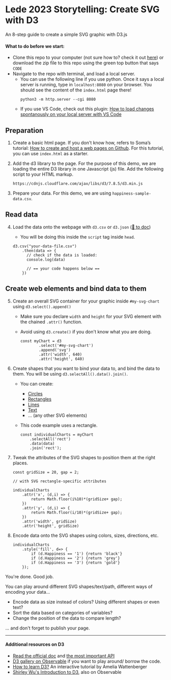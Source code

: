 # Lede 2023 Storytelling: Create SVG with D3

An 8-step guide to create a simple SVG graphic with D3.js

#### What to do before we start:
- Clone this repo to your computer (not sure how to? check it out [here](https://docs.github.com/en/repositories/creating-and-managing-repositories/cloning-a-repository)) or download the zip file to this repo using the green top button that says `CODE` 
- Navigate to the repo with terminal, and load a local server. 
    - You can use the following line if you use python. Once it says a local server is running, type in `localhost:8080` on your browser. You should see the content of the `index.html` page there!
        ```
        python3 -m http.server --cgi 8080
        ```
    - If you use VS Code, check out this plugin: [How to load changes spontanously on your local server with VS Code](https://www.freecodecamp.org/news/vscode-live-server-auto-refresh-browser/) 

## Preparation

1. Create a basic html page. If you don't know how, refers to Soma’s tutorial: [How to create and host a web pages on Github](https://jonathansoma.com/fancy-github/github-pages/). For this tutorial, you can use `index.html` as a starter. 


2. Add the d3 library to the page. For the purpose of this demo, we are loading the entire D3 library in one Javascript (js) file.  Add the following script to your HTML markup. 


    ```
    https://cdnjs.cloudflare.com/ajax/libs/d3/7.8.5/d3.min.js
    ```


3. Prepare your data. For this demo, we are using `happiness-sample-data.csv`. 

## Read data

4. Load the data onto the webpage with `d3.csv` or `d3.json` ([🔗 to doc](https://github.com/d3/d3-fetch/tree/v3.0.1)) 
    - You will be doing this inside the `script` tag inside `head`.


    ```
    d3.csv("your-data-file.csv")
        .then(data => {
          // check if the data is loaded:
          console.log(data)
          
          // == your code happens below ==
        })
    ```

## Create web elements and bind data to them


5. Create an overall SVG container for your graphic inside `#my-svg-chart` using `d3.select().append()`
    - Make sure you declare `width` and `height` for your SVG element with the chained `.attr()` function.
    - Avoid using `d3.create()` if you don't know what you are doing.
        
        ```
        const myChart = d3
                .select('#my-svg-chart')
                .append('svg')
                .attr('width', 640)
                .attr('height', 640)
        ```


6. Create shapes that you want to bind your data to, and bind the data to them. You will be using `d3.selectAll().data().join()`. 
    - You can create:
        - [Circles](https://www.w3schools.com/graphics/svg_circle.asp)
        - [Rectangles](https://www.w3schools.com/graphics/svg_rect.asp)
        - [Lines](https://www.w3schools.com/graphics/svg_line.asp)
        - [Text](https://www.w3schools.com/graphics/svg_text.asp)
        - ... (any other SVG elements)

    - This code example uses a rectangle.

        ```
        const individualCharts = myChart
            .selectAll('rect')
            .data(data)
            .join('rect');
        ```

7. Tweak the attributes of the SVG shapes to position them at the right places.


    ```
    const gridSize = 20, gap = 2; 

    // with SVG rectangle-specific attributes

    individualCharts
        .attr('x', (d,i) => {
            return Math.floor(i%10)*(gridSize+ gap);
        })
        .attr('y', (d,i) => {
            return Math.floor(i/10)*(gridSize+ gap);
        })
        .attr('width', gridSize)
        .attr('height', gridSize)
    ```

8. Encode data onto the SVG shapes using colors, sizes, directions, etc.

    ```
    individualCharts
        .style('fill', d=> {
            if (d.Happiness == '1') {return 'black'}
            if (d.Happiness == '2') {return 'grey'}
            if (d.Happiness == '3') {return 'gold'}
        });

    ```

You're done. Good job.

You can play around different SVG shapes/text/path, different ways of encoding your data...  
- Encode data as size instead of colors? Using different shapes or even text?
- Sort the data based on categories of variables?
- Change the position of the data to compare length?

... and don't forget to publish your page.
     


--- 

#### Additional resources on D3
- [Read the official doc](https://d3js.org/getting-started) and [the most important API](https://github.com/d3/d3/blob/main/API.md)
- [D3 gallery on Observable](https://observablehq.com/@d3/gallery) if you want to play around/ borrow the code.  
- [How to learn D3?](https://2019.wattenberger.com/blog/d3) An interactive tutorial by Amelia Wattenberger
- [Shirley Wu's Introduction to D3](https://observablehq.com/@sxywu/introduction-to-svg-and-d3-js?collection=@sxywu/introduction-to-d3-js), also on Observable
